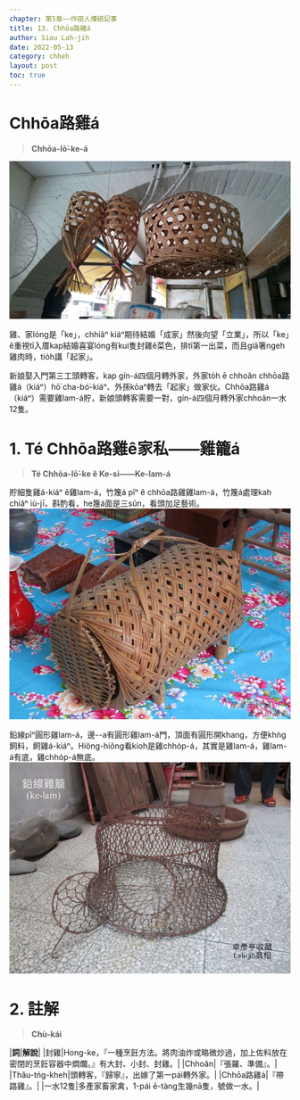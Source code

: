 ```yaml
---
chapter: 第5章——作田人傳統記事
title: 13. Chhōa路雞á
author: Siau Lah-jih
date: 2022-05-13
category: chheh
layout: post
toc: true
---
```


# Chhōa路雞á
> **Chhōa-lō͘-ke-á**

![](../too5/18/131a-雞籠仔雙.jpg)

雞、家lóng是「ke」，chhiâⁿ kiáⁿ期待結婚「成家」然後向望「立業」，所以「ke」ê重視tī入厝kap結婚喜宴lóng有kui隻封雞ê菜色，排tī第一出菜，而且giâ箸ngeh雞肉時，tio̍h講「起家」。

新娘娶入門第三工頭轉客，kap gín-á四個月轉外家，外家to̍h ē chhoân chhōa路雞á（kiáⁿ）hō͘ cha-bó͘-kiáⁿ、外孫kōaⁿ轉去「起家」做家伙。Chhōa路雞á（kiáⁿ）需要雞lam-á貯，新娘頭轉客需要一對，gín-á四個月轉外家chhoân一水12隻。

# 1. Té Chhōa路雞ê家私——雞籠á
> **Té Chhōa-lō͘-ke ê Ke-si——Ke-lam-á**

貯細隻雞á-kiáⁿ ê雞lam-á，竹篾á pīⁿ ê chhōa路雞雞lam-á，竹篾á處理kah chiâⁿ iù-jī，斟酌看，he篾á面是三sûn，看頭加足藝術。
![](../too5/18/130-𤆬路雞雞籠.jpg)


鉛線pīⁿ圓形雞lam-á，邊--a有圓形雞lam-á門，頂面有圓形開khang，方便khǹg飼料，飼雞á-kiáⁿ。Hiông-hiông看kioh是雞chho̍p-á，其實是雞lam-á，雞lam-á有底，雞chho̍p-á無底。
![](../too5/18/131-雞籠仔.jpg)

# 2. 註解
> **Chù-kái**

|**詞**|**解說**|
|封雞|Hong-ke，『一種烹飪方法。將肉油炸或略微炒過，加上佐料放在密閉的烹飪容器中燜爛。』有大封、小封、封雞。|
|Chhoân|『張羅、準備』。|
|Thâu-tńg-kheh|頭轉客，『歸寧』，出嫁了第一pái轉外家。|
|Chhōa路雞á|『帶路雞』。|
|一水12隻|多產家畜家禽，1-pái ē-tàng生幾nā隻，號做一水。|
